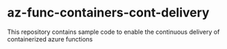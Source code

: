 # az-func-containers-cont-delivery
This repository contains sample code to enable the continuous delivery of containerized azure functions
